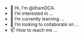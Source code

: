 - 👋 Hi, I’m @ilhamDCA
- 👀 I’m interested in ...
- 🌱 I’m currently learning ...
- 💞️ I’m looking to collaborate on ...
- 📫 How to reach me ...

<!---
ilhamDCA/ilhamDCA is a ✨ special ✨ repository because its `README.md` (this file) appears on your GitHub profile.
You can click the Preview link to take a look at your changes.
--->
